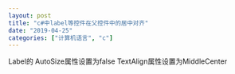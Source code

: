 ```yaml
---
layout: post
title: "c#中label等控件在父控件中的居中对齐"
date: "2019-04-25"
categories: ["计算机语言", "c"]
---
```


Label的 AutoSize属性设置为false TextAlign属性设置为MiddleCenter
